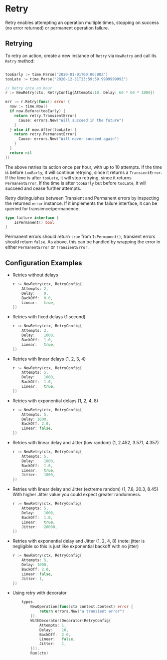 # Retry

Retry enables attempting an operation multiple times, stopping
on success (no error returned) or permanent operation failure.

## Retrying

To retry an action, create a new instance of `Retry` via `NewRetry` and
call its `Retry` method:

```go

tooEarly := time.Parse("2020-01-01T00:00:00Z")
tooLate := time.Parse("2020-12-31T23:59:59.999999999Z")

// Retry once an hour
r := NewRetry(ctx, RetryConfig{Attempts:10, Delay: 60 * 60 * 1000})

err := r.Retry(func() error {
  now := time.Now()
  if now.Before(tooEarly) {
    return retry.TransientError{
      Cause: errors.New("Will succeed in the future")
    } 		
  } else if now.After(tooLate) {
    return retry.PermanentError{
      Cause: errors.New("Will never succeed again")			
    }
  }
  return nil
})
```

The above retries its action once per hour, with up to 10 attempts.
If the time is before `tooEarly`, it will continue retrying, since it
returns a `TransientError`.  If the time is after `tooLate`, it will
stop retrying, since it returns `PermanentError`.  If the time is after `tooEarly`
but before `tooLate`, it will succeed and cease further attempts.

Retry distinguishes between Transient and Permanent errors by inspecting
the returned `error` instance.  If it implements the failure interface,
it can be queried for transience/permanence:

```go
type failure interface {
	IsPermanent() bool
}
```

Permanent errors should return `true` from `IsPermanent()`, transient
errors should return `false`.  As above, this can be handled by wrapping
the error in either `PermanentError` or `TransientError`.

## Configuration Examples

- Retries without delays
    ```go
    r := NewRetry(ctx, RetryConfig{
        Attempts: 2,
        Delay:    0,
        BackOff:  0.0,
        Linear:   true,
    })
    ```

- Retries with fixed delays (1 second)
    ```go
    r := NewRetry(ctx, RetryConfig{
        Attempts: 2,
        Delay:    1000,
        BackOff:  1.0,
        Linear:   true,
    })
    ```

- Retries with linear delays (1, 2, 3, 4)
    ```go
    r := NewRetry(ctx, RetryConfig{
        Attempts: 5,
        Delay:    1000,
        BackOff:  1.0,
        Linear:   true,
    })
    ```

- Retries with exponential delays (1, 2, 4, 8)
    ```go
    r := NewRetry(ctx, RetryConfig{
        Attempts: 5,
        Delay: 1000,
        BackOff: 2.0,
        Linear: false,
    })
    ```

- Retries with linear delay and Jitter (low random) (1, 2.452, 3.571, 4.357) <br />
    ```go
    r := NewRetry(ctx, RetryConfig{
        Attempts: 5,
        Delay:    1000,
        BackOff:  1.0,
        Linear:   true,
        Jitter:   1000,
    })
    ```

- Retries with linear delay and Jitter (extreme random) (1, 7.8, 20.3, 8.45) <br />
  With higher Jitter value you could expect greater randomness.
    ```go
    r := NewRetry(ctx, RetryConfig{
        Attempts: 5,
        Delay:    1000,
        BackOff:  1.0,
        Linear:   true,
        Jitter:   20000,
    })
    ```

- Retries with exponential delay and Jitter (1, 2, 4, 8) (note: jitter is negligible so this is just like exponential backoff with no jitter)
    ```go
    r := NewRetry(ctx, RetryConfig{
        Attempts: 5,
        Delay: 1000,
        BackOff: 2.0,
        Linear: false,
        Jitter: 1,
    })
    ```

- Using retry with decorator
    ```go
        types.
            NewOperation(func(ctx context.Context) error {
                return errors.New("a transient error")
            }).
            WithDecorator(Decorator(RetryConfig{
                Attempts: 1,
                Delay:    10,
                BackOff:  2.0,
                Linear:   false,
                Jitter:   1,
            })).
            Run(ctx)
    ```
